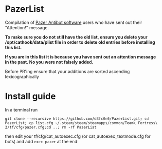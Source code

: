 # PazerList
Compilation of [Pazer Antibot software](https://github.com/PazerOP/tf2_bot_detector) users who have sent out their "Attention!" message.

**To make sure you do not still have the old list, ensure you delete your /opt/cathook/data/plist file in order to delete old entries before installing this list.**

**If you are in this list it is because you have sent out an attention message in the past. No you were not falsely added.**


Before PR'ing ensure that your additions are sorted ascending lexicographically

# Install guide
In a terminal run 

```git clone --recursive https://github.com/d3fc0n6/PazerList.git; cd PazerList; cp list.cfg ~/.steam/steam/steamapps/common/Team\ Fortress\ 2/tf/cfg/pazer.cfg;cd ..; rm -rf PazerList```

then edit your tf/cfg/cat_autoexec.cfg (or cat_autoexec_textmode.cfg for bots) and add
```exec pazer``` 
at the end
